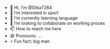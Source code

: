 - 👋 Hi, I’m @Dika7284
- 👀 I’m interested in sport
- 🌱 I’m currently learning language
- 💞️ I’m looking to collaborate on working proces
- 📫 How to reach me here
- 😄 Pronouns: ...
- ⚡ Fun fact: big man

<!---
Dika7284/Dika7284 is a ✨ special ✨ repository because its `README.md` (this file) appears on your GitHub profile.
You can click the Preview link to take a look at your changes.
--->
